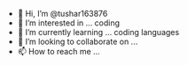 - 👋 Hi, I’m @tushar163876
- 👀 I’m interested in ... coding
- 🌱 I’m currently learning ... coding languages
- 💞️ I’m looking to collaborate on ...
- 📫 How to reach me ...

<!---
tushar163876/tushar163876 is a ✨ special ✨ repository because its `README.md` (this file) appears on your GitHub profile.
You can click the Preview link to take a look at your changes.
--->
